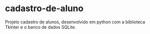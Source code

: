 # cadastro-de-aluno

Projeto cadastro de alunos, desenvolvido em python com a biblioteca Tkinter e o banco de dados SQLite.